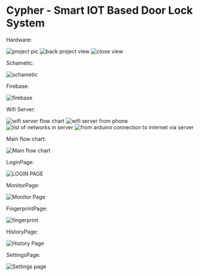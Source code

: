 # Cypher - Smart IOT Based Door Lock System

Hardware:

![project pic](https://user-images.githubusercontent.com/105850133/221356707-f70a0efc-e83d-4dc2-a66c-bd78a1ba851e.jpg)
![back project view](https://user-images.githubusercontent.com/105850133/221356735-7bf1ad5b-a74b-4392-b7f5-14bfdc4af270.jpg)
![close view ](https://user-images.githubusercontent.com/105850133/221356737-7d4a4883-b885-4477-a1e3-52962110fba6.jpg)


Schametic:

![schametic](https://user-images.githubusercontent.com/105850133/221356991-eff071e3-9596-4c89-a1ed-68f8efcd5d35.jpg)


Firebase:

![firebase](https://user-images.githubusercontent.com/105850133/221357078-03a48fda-989f-4357-9b37-b15c7ae19a9b.png)


Wifi Server:

![wifi server flow chart](https://user-images.githubusercontent.com/105850133/221356976-bc0f318e-8b99-4c42-b617-8f4b737b86ec.png)
![wifi server from phone](https://user-images.githubusercontent.com/105850133/221356973-d898f358-429d-4c1b-a5a0-e1caa70570f5.jpg)
![list of networks in server](https://user-images.githubusercontent.com/105850133/221357040-980a1f42-a6f0-4e1b-ac45-dd5903299cef.jpg)
![from arduino connection to internet via server](https://user-images.githubusercontent.com/105850133/221357071-11d8b7cb-c41b-41ae-b988-da654fb51d85.jpg)


Main flow chart:

![Main flow chart](https://user-images.githubusercontent.com/105850133/221357025-96593c11-108c-4216-aac8-47f311b5ed72.png)


LoginPage:

![LOGIN PAGE](https://user-images.githubusercontent.com/105850133/221357028-d018f542-6bb2-4dc6-9374-3fecc7a85372.png)


MonitorPage:

![Monitor Page](https://user-images.githubusercontent.com/105850133/221357022-f5d8f10f-bd69-49f0-8b9b-811135e90dd0.png)


FingerprintPage:

![fingerprint ](https://user-images.githubusercontent.com/105850133/221357082-2aff8df4-f63a-4f69-9b56-62d058bd494f.png)


HistoryPage:

![History Page](https://user-images.githubusercontent.com/105850133/221357046-78ca79ec-a17a-42dc-964a-c3358e338676.png)


SettingsPage:

![Settings page](https://user-images.githubusercontent.com/105850133/221356974-2859319f-ae5e-469d-b035-7ddaa0f2499d.png)
